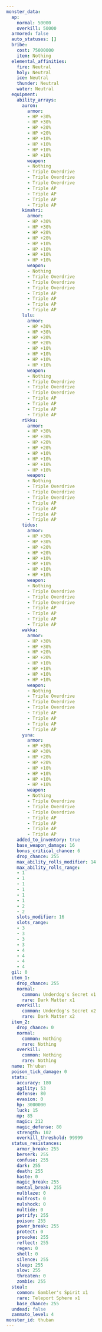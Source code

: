 ```yaml
---
monster_data:
  ap:
    normal: 50000
    overkill: 50000
  armored: false
  auto_statuses: []
  bribe:
    cost: 75000000
    item: Nothing
  elemental_affinities:
    fire: Neutral
    holy: Neutral
    ice: Neutral
    thunder: Neutral
    water: Neutral
  equipment:
    ability_arrays:
      auron:
        armor:
        - HP +30%
        - HP +30%
        - HP +20%
        - HP +20%
        - HP +10%
        - HP +10%
        - HP +10%
        - HP +10%
        weapon:
        - Nothing
        - Triple Overdrive
        - Triple Overdrive
        - Triple Overdrive
        - Triple AP
        - Triple AP
        - Triple AP
        - Triple AP
      kimahri:
        armor:
        - HP +30%
        - HP +30%
        - HP +20%
        - HP +20%
        - HP +10%
        - HP +10%
        - HP +10%
        - HP +10%
        weapon:
        - Nothing
        - Triple Overdrive
        - Triple Overdrive
        - Triple Overdrive
        - Triple AP
        - Triple AP
        - Triple AP
        - Triple AP
      lulu:
        armor:
        - HP +30%
        - HP +30%
        - HP +20%
        - HP +20%
        - HP +10%
        - HP +10%
        - HP +10%
        - HP +10%
        weapon:
        - Nothing
        - Triple Overdrive
        - Triple Overdrive
        - Triple Overdrive
        - Triple AP
        - Triple AP
        - Triple AP
        - Triple AP
      rikku:
        armor:
        - HP +30%
        - HP +30%
        - HP +20%
        - HP +20%
        - HP +10%
        - HP +10%
        - HP +10%
        - HP +10%
        weapon:
        - Nothing
        - Triple Overdrive
        - Triple Overdrive
        - Triple Overdrive
        - Triple AP
        - Triple AP
        - Triple AP
        - Triple AP
      tidus:
        armor:
        - HP +30%
        - HP +30%
        - HP +20%
        - HP +20%
        - HP +10%
        - HP +10%
        - HP +10%
        - HP +10%
        weapon:
        - Nothing
        - Triple Overdrive
        - Triple Overdrive
        - Triple Overdrive
        - Triple AP
        - Triple AP
        - Triple AP
        - Triple AP
      wakka:
        armor:
        - HP +30%
        - HP +30%
        - HP +20%
        - HP +20%
        - HP +10%
        - HP +10%
        - HP +10%
        - HP +10%
        weapon:
        - Nothing
        - Triple Overdrive
        - Triple Overdrive
        - Triple Overdrive
        - Triple AP
        - Triple AP
        - Triple AP
        - Triple AP
      yuna:
        armor:
        - HP +30%
        - HP +30%
        - HP +20%
        - HP +20%
        - HP +10%
        - HP +10%
        - HP +10%
        - HP +10%
        weapon:
        - Nothing
        - Triple Overdrive
        - Triple Overdrive
        - Triple Overdrive
        - Triple AP
        - Triple AP
        - Triple AP
        - Triple AP
    added_to_inventory: true
    base_weapon_damage: 16
    bonus_critical_chance: 6
    drop_chance: 255
    max_ability_rolls_modifier: 14
    max_ability_rolls_range:
    - 1
    - 1
    - 1
    - 1
    - 1
    - 1
    - 2
    - 2
    slots_modifier: 16
    slots_range:
    - 3
    - 3
    - 3
    - 3
    - 4
    - 4
    - 4
    - 4
  gil: 0
  item_1:
    drop_chance: 255
    normal:
      common: Underdog's Secret x1
      rare: Dark Matter x1
    overkill:
      common: Underdog's Secret x2
      rare: Dark Matter x2
  item_2:
    drop_chance: 0
    normal:
      common: Nothing
      rare: Nothing
    overkill:
      common: Nothing
      rare: Nothing
  name: Th'uban
  poison_tick_damage: 0
  stats:
    accuracy: 180
    agility: 53
    defense: 80
    evasion: 0
    hp: 3000000
    luck: 15
    mp: 85
    magic: 212
    magic_defense: 80
    strength: 102
    overkill_threshold: 99999
  status_resistances:
    armor_break: 255
    berserk: 255
    confuse: 255
    dark: 255
    death: 255
    haste: 0
    magic_break: 255
    mental_break: 255
    nulblaze: 0
    nulfrost: 0
    nulshock: 0
    nultide: 0
    petrify: 255
    poison: 255
    power_break: 255
    protect: 0
    provoke: 255
    reflect: 255
    regen: 0
    shell: 0
    silence: 255
    sleep: 255
    slow: 255
    threaten: 0
    zombie: 255
  steal:
    common: Gambler's Spirit x1
    rare: Teleport Sphere x1
    base_chance: 255
  undead: false
  zanmato_level: 4
monster_id: thuban
---
```

